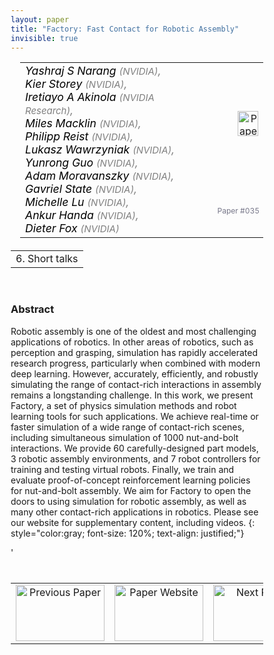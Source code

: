 ```yaml
---
layout: paper
title: "Factory: Fast Contact for Robotic Assembly"
invisible: true
---
```

<head>
<style>
* {
  box-sizing: border-box;
}

#myInput {
  background-position: 10px 10px;
  background-repeat: no-repeat;
  width: 100%;
  font-size: 100%;
  padding: 12px 20px 12px 40px;
  border: 1px solid #ddd;
  margin-bottom: 12px;
}

#myTable, #myTableA {
  border-collapse: collapse;
  width: 100%;
  border: 1px solid #ddd;
  font-size: 100%;
}

#myTable th, #myTable td, #myTableA th, #myTableA td {
  text-align: left;
  padding: 12px;
}

#myTable tr, #myTableA tr {
  border-bottom: 1px solid #ddd;
}

#myTable tr.header, #myTable tr:hover, #myTableA tr.header, #myTableA tr:hover {
  background-color: #f1f1f1;
}


#eventcounter1 a {
    font-size: 12px;
    color: #ffffff;
    display: block;
}

#eventcounter1 a:hover {
    text-decoration: none;
}

#eventcounter2 a {
    font-size: 12px;
    color: #ffffff;
    display: block;
}

#eventcounter2 a:hover {
    text-decoration: none;
}

</style>
</head>

<table width = "95%" style="padding-left: 15px; margin-left: auto; margin-right: 10px;">
<tr><td style = "vertical-align: top; padding-right: 25px;" rowspan="2">
<span style="color:black; font-size: 110%;"><i>
Yashraj S Narang <span style="color:gray; font-size: 85%">(NVIDIA)</span><span style="color:gray; font-size: 100%">,</span><br>
Kier Storey <span style="color:gray; font-size: 85%">(NVIDIA)</span><span style="color:gray; font-size: 100%">,</span><br>
Iretiayo A Akinola <span style="color:gray; font-size: 85%">(NVIDIA Research)</span><span style="color:gray; font-size: 100%">,</span><br>
Miles Macklin <span style="color:gray; font-size: 85%">(NVIDIA)</span><span style="color:gray; font-size: 100%">,</span><br>
Philipp Reist <span style="color:gray; font-size: 85%">(NVIDIA)</span><span style="color:gray; font-size: 100%">,</span><br>
Lukasz Wawrzyniak <span style="color:gray; font-size: 85%">(NVIDIA)</span><span style="color:gray; font-size: 100%">,</span><br>
Yunrong Guo <span style="color:gray; font-size: 85%">(NVIDIA)</span><span style="color:gray; font-size: 100%">,</span><br>
Adam Moravanszky <span style="color:gray; font-size: 85%">(NVIDIA)</span><span style="color:gray; font-size: 100%">,</span><br>
Gavriel State <span style="color:gray; font-size: 85%">(NVIDIA)</span><span style="color:gray; font-size: 100%">,</span><br>
Michelle Lu <span style="color:gray; font-size: 85%">(NVIDIA)</span><span style="color:gray; font-size: 100%">,</span><br>
Ankur Handa <span style="color:gray; font-size: 85%">(NVIDIA)</span><span style="color:gray; font-size: 100%">,</span><br>
Dieter Fox <span style="color:gray; font-size: 85%">(NVIDIA)</span>
</i></span>
</td>

<td style="text-align: right;"><a href="http://www.roboticsproceedings.org/rss18/p035.pdf"><img src="{{ site.baseurl }}/images/paper_link.png" alt="Paper Website" width = "33"  height = "40"/></a><br></td>
</tr>
<tr>
<td style="color:#777789; text-align:right; font-size: 75%; margin-right:10px;">Paper&nbsp;#035</td>
</tr>
</table>

<table width="80%" style="margin-top: 20px; margin-left: auto; margin-right: auto;">
  <tr>
    <td style="text-align:center;">6. Short talks</td>
  </tr>
</table>
<br>


### Abstract
Robotic assembly is one of the oldest and most challenging applications of robotics. In other areas of robotics, such as perception and grasping, simulation has rapidly accelerated research progress, particularly when combined with modern deep learning. However, accurately, efficiently, and robustly simulating the range of contact-rich interactions in assembly remains a longstanding challenge. In this work, we present Factory, a set of physics simulation methods and robot learning tools for such applications. We achieve real-time or faster simulation of a wide range of contact-rich scenes, including simultaneous simulation of 1000 nut-and-bolt interactions. We provide 60 carefully-designed part models, 3 robotic assembly environments, and 7 robot controllers for training and testing virtual robots. Finally, we train and evaluate proof-of-concept reinforcement learning policies for nut-and-bolt assembly. We aim for Factory to open the doors to using simulation for robotic assembly, as well as many other contact-rich applications in robotics. Please see our website for supplementary content, including videos.
{: style="color:gray; font-size: 120%; text-align: justified;"}


<table width="100%" style="margin-top:40px;">
<tr>
    <td style="width: 30%; text-align: center;"><a href="{{ site.baseurl }}/program/papers/034/">
<img src="{{ site.baseurl }}/images/previous_paper_icon.png"
       alt="Previous Paper" width = "142"  height = "90"/> 
</a> </td>
<td style="text-align: center;"><a href="{{ site.baseurl }}/program/papers">
<img src="{{ site.baseurl }}/images/overview_icon.png"
       alt="Paper Website" width = "142"  height = "90"/> 
</a> </td>
    <td style="width: 30%; text-align: center;"><a href="{{ site.baseurl }}/program/papers/036/">
    <img src="{{ site.baseurl }}/images/next_paper_icon.png"
        alt="Next Paper" width = "142"  height = "90"/>
    </a></td>
'</tr>
</table>
